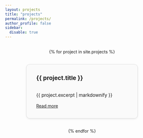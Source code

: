```yaml
---
layout: projects
title: "projects"
permalink: /projects/
author_profile: false 
sidebar:
  disable: true
---
```


<style>
.projects-grid {
  display: flex;
  flex-wrap: wrap;
  justify-content: center;
  gap: 2rem;
  max-width: 1200px;
  margin: 2rem auto;
  padding: 0 1rem;
}

.project-card {
  flex: 0 1 300px;
  border: 1px solid #ddd;
  border-radius: 12px;
  padding: 2rem;
  background-color: #fafafa;
  box-shadow: 0 2px 5px rgba(0,0,0,0.08);
  transition: transform 0.2s ease;
  display: flex;
  flex-direction: column;
  justify-content: space-between;
}

.project-card:hover {
  transform: translateY(-4px);
}

.project-card h3 {
  margin-top: 0;
  font-size: 1.2rem;
}

.project-card p {
  font-size: 0.95rem;
  line-height: 1.4;
}

.project-card ul {
  padding-left: 1.2rem;
  margin-bottom: 0;
}
</style>







<div class="projects-grid">
  {% for project in site.projects %}
  <div class="project-card">
    <h3>{{ project.title }}</h3>
    <p>{{ project.excerpt | markdownify }}</p>
    <a href="{{ project.url | relative_url }}">Read more</a>
  </div>
  {% endfor %}
</div>



